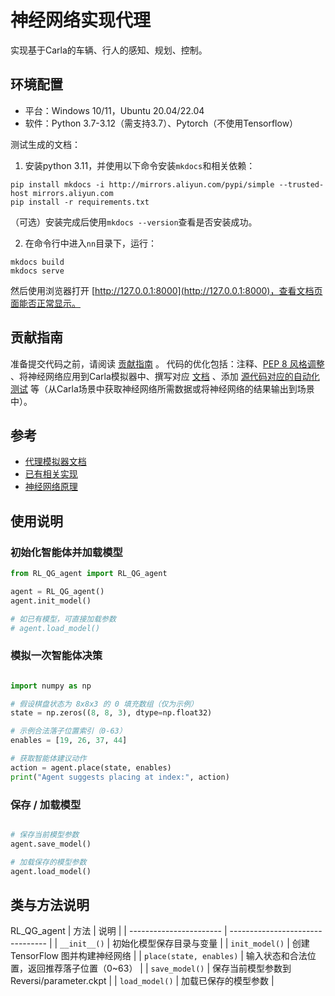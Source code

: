 # 神经网络实现代理

 


实现基于Carla的车辆、行人的感知、规划、控制。

## 环境配置
* 平台：Windows 10/11，Ubuntu 20.04/22.04
* 软件：Python 3.7-3.12（需支持3.7）、Pytorch（不使用Tensorflow）

测试生成的文档：
1. 安装python 3.11，并使用以下命令安装`mkdocs`和相关依赖：
```shell
pip install mkdocs -i http://mirrors.aliyun.com/pypi/simple --trusted-host mirrors.aliyun.com
pip install -r requirements.txt
```
（可选）安装完成后使用`mkdocs --version`查看是否安装成功。

2. 在命令行中进入`nn`目录下，运行：
```shell
mkdocs build
mkdocs serve
```
然后使用浏览器打开 [http://127.0.0.1:8000](http://127.0.0.1:8000)，查看文档页面能否正常显示。

## 贡献指南
准备提交代码之前，请阅读 [贡献指南](https://github.com/OpenHUTB/.github/blob/master/CONTRIBUTING.md) 。
代码的优化包括：注释、[PEP 8 风格调整](https://peps.pythonlang.cn/pep-0008/) 、将神经网络应用到Carla模拟器中、撰写对应 [文档](https://openhutb.github.io/nn/) 、添加 [源代码对应的自动化测试](https://docs.github.com/zh/actions/use-cases-and-examples/building-and-testing/building-and-testing-python) 等（从Carla场景中获取神经网络所需数据或将神经网络的结果输出到场景中）。


## 参考

* [代理模拟器文档](https://openhutb.github.io/carla_doc/)
* [已有相关实现](https://openhutb.github.io/carla_doc/used_by/)
* [神经网络原理](https://github.com/OpenHUTB/neuro)


## 使用说明
### 初始化智能体并加载模型
```python
from RL_QG_agent import RL_QG_agent

agent = RL_QG_agent()
agent.init_model()

# 如已有模型，可直接加载参数
# agent.load_model()
```

### 模拟一次智能体决策
```python

import numpy as np

# 假设棋盘状态为 8x8x3 的 0 填充数组（仅为示例）
state = np.zeros((8, 8, 3), dtype=np.float32)

# 示例合法落子位置索引（0-63）
enables = [19, 26, 37, 44]

# 获取智能体建议动作
action = agent.place(state, enables)
print("Agent suggests placing at index:", action)
```

### 保存 / 加载模型
```python

# 保存当前模型参数
agent.save_model()

# 加载保存的模型参数
agent.load_model()
```

## 类与方法说明
RL_QG_agent
| 方法                      | 说明                               |
| ----------------------- | -------------------------------- |
| `__init__()`            | 初始化模型保存目录与变量                     |
| `init_model()`          | 创建 TensorFlow 图并构建神经网络           |
| `place(state, enables)` | 输入状态和合法位置，返回推荐落子位置（0\~63）        |
| `save_model()`          | 保存当前模型参数到 Reversi/parameter.ckpt |
| `load_model()`          | 加载已保存的模型参数                       |

